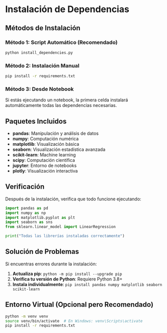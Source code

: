 # Instalación de Dependencias

## Métodos de Instalación

### Método 1: Script Automático (Recomendado)

```bash
python install_dependencies.py
```

### Método 2: Instalación Manual

```bash
pip install -r requirements.txt
```

### Método 3: Desde Notebook

Si estás ejecutando un notebook, la primera celda instalará automáticamente todas las dependencias necesarias.

## Paquetes Incluidos

- **pandas**: Manipulación y análisis de datos
- **numpy**: Computación numérica
- **matplotlib**: Visualización básica
- **seaborn**: Visualización estadística avanzada
- **scikit-learn**: Machine learning
- **scipy**: Computación científica
- **jupyter**: Entorno de notebooks
- **plotly**: Visualización interactiva

## Verificación

Después de la instalación, verifica que todo funcione ejecutando:

```python
import pandas as pd
import numpy as np
import matplotlib.pyplot as plt
import seaborn as sns
from sklearn.linear_model import LinearRegression

print("Todas las librerías instaladas correctamente")
```

## Solución de Problemas

Si encuentras errores durante la instalación:

1. **Actualiza pip**: `python -m pip install --upgrade pip`
2. **Verifica tu versión de Python**: Requiere Python 3.8+
3. **Instala individualmente**: `pip install pandas numpy matplotlib seaborn scikit-learn`

## Entorno Virtual (Opcional pero Recomendado)

```bash
python -m venv venv
source venv/bin/activate  # En Windows: venv\Scripts\activate
pip install -r requirements.txt
```
